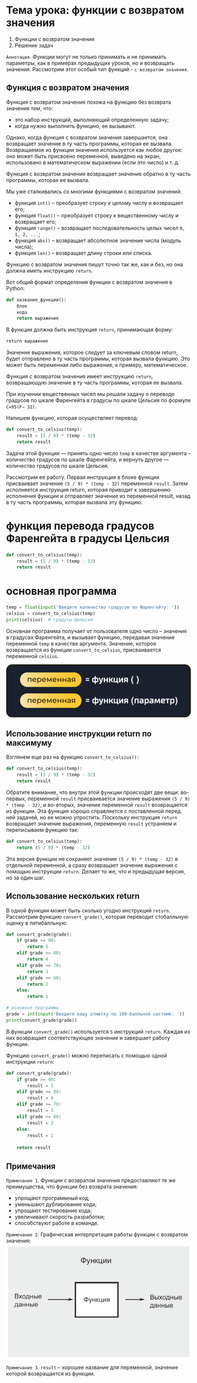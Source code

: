 # Тема урока: функции с возвратом значения

1. Функции с возвратом значения
2. Решение задач

`Аннотация`. Функции могут не только принимать и не принимать параметры, как в примерах предыдущих уроков, но и
возвращать
значения. Рассмотрим этот особый тип функций - `с возвратом значения`.

## Функция с возвратом значения

Функция с возвратом значения похожа на функцию без возврата значения тем, что:

- это набор инструкций, выполняющий определенную задачу;
- когда нужно выполнить функцию, ее вызывают.

Однако, когда функция с возвратом значения завершается, она возвращает значение в ту часть программы, которая ее
вызвала. Возвращаемое из функции значение используется как любое другое: оно может быть присвоено переменной, выведено
на экран, использовано в математическом выражении (если это число) и т. д.

Функция с возвратом значения возвращает значение обратно в ту часть программы, которая ее вызвала.

Мы уже сталкивались со многими функциями с возвратом значений:

- функция `int()` – преобразует строку к целому числу и возвращает его;
- функция `float()` – преобразует строку к вещественному числу и возвращает его;
- функция `range()` – возвращает последовательность целых чисел `0, 1, 2, ...`;
- функция `abs()` – возвращает абсолютное значение числа (модуль числа);
- функция `len()` – возвращает длину строки или списка.

Функцию с возвратом значения пишут точно так же, как и без, но она должна иметь инструкцию `return`.

Вот общий формат определения функции с возвратом значения в Python:

```python
def название_функции():
    блок
    кода
    return выражение
```

В функции должна быть инструкция `return`, принимающая форму:

```html
return выражение
```

Значение выражения, которое следует за ключевым словом return, будет отправлено в ту часть программы, которая вызвала
функцию. Это может быть переменная либо выражение, к примеру, математическое.

Функция с возвратом значения имеет инструкцию `return`, возвращающую значение в ту часть программы, которая ее вызвала.

При изучении вещественных чисел мы решали задачу о переводе градусов по шкале Фаренгейта в градусы по шкале Цельсия по
формуле `C=95(F− 32)`.

Напишем функцию, которая осуществляет перевод:

```python
def convert_to_celsius(temp):
    result = (5 / 9) * (temp - 32)
    return result
```

Задача этой функции — принять одно число `temp` в качестве аргумента – количество градусов по шкале Фаренгейта, и
вернуть
другое — количество градусов по шкале Цельсия.

Рассмотрим ее работу. Первая инструкция в блоке функции присваивает значение `(5 / 9) * (temp - 32)` переменной
`result`.
Затем исполняется инструкция return, которая приводит к завершению исполнения функции и отправляет значение из
переменной result, назад в ту часть программы, которая вызвала эту функцию.

# функция перевода градусов Фаренгейта в градусы Цельсия

```python
def convert_to_celsius(temp):
    result = (5 / 9) * (temp - 32)
    return result
```

# основная программа

```python
temp = float(input('Bвeдитe количество градусов по Фаренгейту: '))
celsius = convert_to_celsius(temp)
print(celsius)  # градусы Цельсия
```

Основная программа получает от пользователя одно число – значение в градусах Фаренгейта, и вызывает функцию, передавая
значение переменной `temp` в качестве аргумента. Значение, которое возвращается из функции `convert_to_celsius`,
присваивается переменной `celsius`.

!["Dbeaver"](/stepic/beginers/7%20%20function/13_4/image1.png)

## Использование инструкции return по максимуму

Взглянем еще раз на функцию `convert_to_celsius():`

```python
def convert_to_celsius(temp):
    result = (5 / 9) * (temp - 32)
    return result
```

Обратите внимание, что внутри этой функции происходят две вещи: во-первых, переменной `result` присваивается значение
выражения `(5 / 9) * (temp - 32)`, и во-вторых, значение переменной `result` возвращается из функции. Эта функция хорошо
справляется с поставленной перед ней задачей, но ее можно упростить. Поскольку инструкция `return` возвращает значение
выражения, переменную `result` устраняем и переписываем функцию так:

```python
def convert_to_celsius(temp):
    return (5 / 9) * (temp - 32)
```

Эта версия функции не сохраняет значение `(5 / 9) * (temp - 32)` в отдельной переменной, а сразу возвращает значение
выражения с помощью инструкции `return`. Делает то же, что и предыдущая версия, но за один шаг.

## Использование нескольких return

В одной функции может быть сколько угодно инструкций `return`. Рассмотрим функцию `convert_grade()`, которая переводит
стобалльную оценку в пятибалльную:

```python
def convert_grade(grade):
    if grade >= 90:
        return 5
    elif grade >= 80:
        return 4
    elif grade >= 70:
        return 3
    elif grade >= 60:
        return 2
    else:
        return 1
```

```python
# основная программа
grade = int(input('Введите вашу отметку по 100-балльной системе: '))
print(convert_grade(grade))
```

В функции `convert_grade()` используется `5` инструкций `return`. Каждая из них возвращает соответствующее значение и
завершает работу функции.

Функцию `convert_grade()` можно переписать с помощью одной инструкции `return`:

````python
def convert_grade(grade):
    if grade >= 90:
        result = 5
    elif grade >= 80:
        result = 4
    elif grade >= 70:
        result = 3
    elif grade >= 60:
        result = 2
    else:
        result = 1

    return result
````

## Примечания

`Примечание 1`. Функции с возвратом значения предоставляют те же преимущества, что функции без возврата значения:

- упрощают программный код;
- уменьшают дублирование кода;
- упрощают тестирование кода;
- увеличивают скорость разработки;
- способствуют работе в команде.

`Примечание 2`. Графическая интерпретация работы функции с возвратом значения:
!["Dbeaver"](/stepic/beginers/7%20%20function/13_4/image2.png)

`Примечание 3`. `result` – хорошее название для переменной, значение которой возвращается из функции. 

